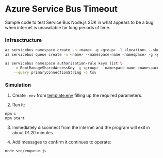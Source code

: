# Azure Service Bus Timeout

Sample code to test Service Bus Node.js SDK in what appears to be a bug when internet is unavailable for long periods of time.

### Infrasctructure

```sh
az servicebus namespace create -n <name> -g <group> -l <location> --sku Basic
az servicebus queue create -n <name> --namespace-name <namespace> -g <group>

az servicebus namespace authorization-rule keys list \
    -n RootManageSharedAccessKey -g <group> --namespace-name <namespace> \
    --query primaryConnectionString -o tsv
```

### Simulation

1. Create `.env` from [template.env](template.env) filling up the required parameters.

2. Run it:

```sh
npm i
npm start
```

3. Immediately disconnect from the internet and the program will exit in about 01:20 minutes.

4. Add messages to confirm it continues to operate:

```sh
node src/enqueue.js
```
